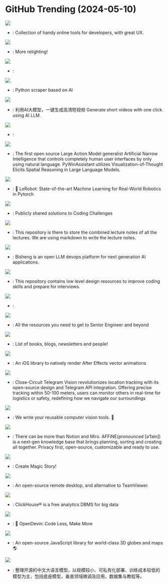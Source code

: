 # GitHub Trending (2024-05-10)

![](https://img.shields.io/badge/Vue-New%20414-green?style=flat-square&logo=appveyor)
- [](https://github.comundefined): Collection of handy online tools for developers, with great UX.

![](https://img.shields.io/badge/Python-New%20351-green?style=flat-square&logo=appveyor)
- [](https://github.comundefined): More relighting!

![](https://img.shields.io/badge/Rust-New%20214-green?style=flat-square&logo=appveyor)
- [](https://github.comundefined): 

![](https://img.shields.io/badge/Python-New%202-green?style=flat-square&logo=appveyor)
- [](https://github.comundefined): Python scraper based on AI

![](https://img.shields.io/badge/Python-New%2057-green?style=flat-square&logo=appveyor)
- [](https://github.comundefined): 利用AI大模型，一键生成高清短视频 Generate short videos with one click using AI LLM.

![](https://img.shields.io/badge/none-New%20335-green?style=flat-square&logo=appveyor)
- [](https://github.comundefined): 

![](https://img.shields.io/badge/Python-New%2083-green?style=flat-square&logo=appveyor)
- [](https://github.comundefined): The first open source Large Action Model generalist Artificial Narrow Intelligence that controls completely human user interfaces by only using natural language. PyWinAssistant utilizes Visualization-of-Thought Elicits Spatial Reasoning in Large Language Models.

![](https://img.shields.io/badge/Python-New%20247-green?style=flat-square&logo=appveyor)
- [](https://github.comundefined): 🤗 LeRobot: State-of-the-art Machine Learning for Real-World Robotics in Pytorch

![](https://img.shields.io/badge/none-New%2049-green?style=flat-square&logo=appveyor)
- [](https://github.comundefined): Publicly shared solutions to Coding Challenges

![](https://img.shields.io/badge/HTML-New%2015-green?style=flat-square&logo=appveyor)
- [](https://github.comundefined): This repository is there to store the combined lecture notes of all the lectures. We are using markdown to write the lecture notes.

![](https://img.shields.io/badge/Python-New%2048-green?style=flat-square&logo=appveyor)
- [](https://github.comundefined): Bisheng is an open LLM devops platform for next generation AI applications.

![](https://img.shields.io/badge/none-New%2052-green?style=flat-square&logo=appveyor)
- [](https://github.comundefined): This repository contains low level design resources to improve coding skills and prepare for interviews.

![](https://img.shields.io/badge/none-New%20351-green?style=flat-square&logo=appveyor)
- [](https://github.comundefined): 

![](https://img.shields.io/badge/none-New%2058-green?style=flat-square&logo=appveyor)
- [](https://github.comundefined): All the resources you need to get to Senior Engineer and beyond

![](https://img.shields.io/badge/none-New%2035-green?style=flat-square&logo=appveyor)
- [](https://github.comundefined): List of books, blogs, newsletters and people!

![](https://img.shields.io/badge/Swift-New%2039-green?style=flat-square&logo=appveyor)
- [](https://github.comundefined): An iOS library to natively render After Effects vector animations

![](https://img.shields.io/badge/JavaScript-New%20248-green?style=flat-square&logo=appveyor)
- [](https://github.comundefined): Close-Circuit Telegram Vision revolutionizes location tracking with its open-source design and Telegram API integration. Offering precise tracking within 50-100 meters, users can monitor others in real-time for logistics or safety, redefining how we navigate our surroundings

![](https://img.shields.io/badge/Python-New%2099-green?style=flat-square&logo=appveyor)
- [](https://github.comundefined): We write your reusable computer vision tools. 💜

![](https://img.shields.io/badge/TypeScript-New%201-green?style=flat-square&logo=appveyor)
- [](https://github.comundefined): There can be more than Notion and Miro. AFFiNE(pronounced [ə‘fain]) is a next-gen knowledge base that brings planning, sorting and creating all together. Privacy first, open-source, customizable and ready to use.

![](https://img.shields.io/badge/Jupyter%20Notebook-New%20297-green?style=flat-square&logo=appveyor)
- [](https://github.comundefined): Create Magic Story!

![](https://img.shields.io/badge/Rust-New%20311-green?style=flat-square&logo=appveyor)
- [](https://github.comundefined): An open-source remote desktop, and alternative to TeamViewer.

![](https://img.shields.io/badge/C%2B%2B-New%2070-green?style=flat-square&logo=appveyor)
- [](https://github.comundefined): ClickHouse® is a free analytics DBMS for big data

![](https://img.shields.io/badge/Python-New%20275-green?style=flat-square&logo=appveyor)
- [](https://github.comundefined): 🐚 OpenDevin: Code Less, Make More

![](https://img.shields.io/badge/JavaScript-New%209-green?style=flat-square&logo=appveyor)
- [](https://github.comundefined): An open-source JavaScript library for world-class 3D globes and maps 🌎

![](https://img.shields.io/badge/none-New%20263-green?style=flat-square&logo=appveyor)
- [](https://github.comundefined): 整理开源的中文大语言模型，以规模较小、可私有化部署、训练成本较低的模型为主，包括底座模型，垂直领域微调及应用，数据集与教程等。

